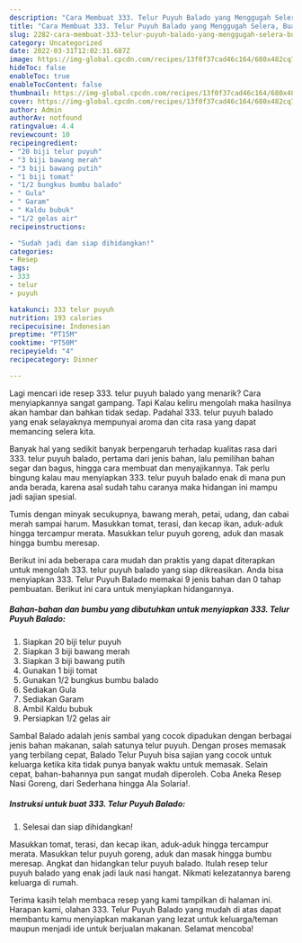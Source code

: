 ```yaml
---
description: "Cara Membuat 333. Telur Puyuh Balado yang Menggugah Selera, Buat Buka Puasa Sempurna"
title: "Cara Membuat 333. Telur Puyuh Balado yang Menggugah Selera, Buat Buka Puasa Sempurna"
slug: 2282-cara-membuat-333-telur-puyuh-balado-yang-menggugah-selera-buat-buka-puasa-sempurna
category: Uncategorized
date: 2022-03-31T12:02:31.687Z
image: https://img-global.cpcdn.com/recipes/13f0f37cad46c164/680x482cq70/333-telur-puyuh-balado-foto-resep-utama.jpg
hideToc: false
enableToc: true
enableTocContent: false
thumbnail: https://img-global.cpcdn.com/recipes/13f0f37cad46c164/680x482cq70/333-telur-puyuh-balado-foto-resep-utama.jpg
cover: https://img-global.cpcdn.com/recipes/13f0f37cad46c164/680x482cq70/333-telur-puyuh-balado-foto-resep-utama.jpg
author: Admin
authorAv: notfound
ratingvalue: 4.4
reviewcount: 10
recipeingredient:
- "20 biji telur puyuh"
- "3 biji bawang merah"
- "3 biji bawang putih"
- "1 biji tomat"
- "1/2 bungkus bumbu balado"
- " Gula"
- " Garam"
- " Kaldu bubuk"
- "1/2 gelas air"
recipeinstructions:

- "Sudah jadi dan siap dihidangkan!"
categories:
- Resep
tags:
- 333
- telur
- puyuh

katakunci: 333 telur puyuh 
nutrition: 193 calories
recipecuisine: Indonesian
preptime: "PT15M"
cooktime: "PT50M"
recipeyield: "4"
recipecategory: Dinner

---
```



Lagi mencari ide resep 333. telur puyuh balado yang menarik? Cara menyiapkannya sangat gampang. Tapi Kalau keliru mengolah maka hasilnya akan hambar dan bahkan tidak sedap. Padahal 333. telur puyuh balado yang enak selayaknya mempunyai aroma dan cita rasa yang dapat memancing selera kita.


Banyak hal yang sedikit banyak berpengaruh terhadap kualitas rasa dari 333. telur puyuh balado, pertama dari jenis bahan, lalu pemilihan bahan segar dan bagus, hingga cara membuat dan menyajikannya. Tak perlu bingung kalau mau menyiapkan 333. telur puyuh balado enak di mana pun anda berada, karena asal sudah tahu caranya maka hidangan ini mampu jadi sajian spesial.

Tumis dengan minyak secukupnya, bawang merah, petai, udang, dan cabai merah sampai harum. Masukkan tomat, terasi, dan kecap ikan, aduk-aduk hingga tercampur merata. Masukkan telur puyuh goreng, aduk dan masak hingga bumbu meresap.


Berikut ini ada beberapa cara mudah dan praktis yang dapat diterapkan untuk mengolah 333. telur puyuh balado yang siap dikreasikan. Anda bisa menyiapkan 333. Telur Puyuh Balado memakai 9 jenis bahan dan 0 tahap pembuatan. Berikut ini cara untuk menyiapkan hidangannya.

<!--inarticleads1-->

##### Bahan-bahan dan bumbu yang dibutuhkan untuk menyiapkan 333. Telur Puyuh Balado:

1. Siapkan 20 biji telur puyuh
1. Siapkan 3 biji bawang merah
1. Siapkan 3 biji bawang putih
1. Gunakan 1 biji tomat
1. Gunakan 1/2 bungkus bumbu balado
1. Sediakan  Gula
1. Sediakan  Garam
1. Ambil  Kaldu bubuk
1. Persiapkan 1/2 gelas air


Sambal Balado adalah jenis sambal yang cocok dipadukan dengan berbagai jenis bahan makanan, salah satunya telur puyuh. Dengan proses memasak yang terbilang cepat, Balado Telur Puyuh bisa sajian yang cocok untuk keluarga ketika kita tidak punya banyak waktu untuk memasak. Selain cepat, bahan-bahannya pun sangat mudah diperoleh. Coba Aneka Resep Nasi Goreng, dari Sederhana hingga Ala Solaria!. 

<!--inarticleads2-->

##### Instruksi untuk buat 333. Telur Puyuh Balado:


1. Selesai dan siap dihidangkan!

Masukkan tomat, terasi, dan kecap ikan, aduk-aduk hingga tercampur merata. Masukkan telur puyuh goreng, aduk dan masak hingga bumbu meresap. Angkat dan hidangkan telur puyuh balado. Itulah resep telur puyuh balado yang enak jadi lauk nasi hangat. Nikmati kelezatannya bareng keluarga di rumah. 

Terima kasih telah membaca resep yang kami tampilkan di halaman ini. Harapan kami, olahan 333. Telur Puyuh Balado yang mudah di atas dapat membantu kamu menyiapkan makanan yang lezat untuk keluarga/teman maupun menjadi ide untuk berjualan makanan. Selamat mencoba!
